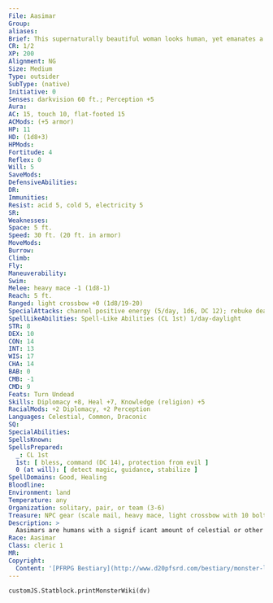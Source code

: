 ```yaml
---
File: Aasimar
Group: 
aliases: 
Brief: This supernaturally beautiful woman looks human, yet emanates a strange sense of calm and benevolence.
CR: 1/2
XP: 200
Alignment: NG
Size: Medium
Type: outsider
SubType: (native)
Initiative: 0
Senses: darkvision 60 ft.; Perception +5
Aura: 
AC: 15, touch 10, flat-footed 15
ACMods: (+5 armor)
HP: 11
HD: (1d8+3)
HPMods: 
Fortitude: 4
Reflex: 0
Will: 5
SaveMods: 
DefensiveAbilities: 
DR: 
Immunities: 
Resist: acid 5, cold 5, electricity 5
SR: 
Weaknesses: 
Space: 5 ft.
Speed: 30 ft. (20 ft. in armor)
MoveMods: 
Burrow: 
Climb: 
Fly: 
Maneuverability: 
Swim: 
Melee: heavy mace -1 (1d8-1)
Reach: 5 ft.
Ranged: light crossbow +0 (1d8/19-20)
SpecialAttacks: channel positive energy (5/day, 1d6, DC 12); rebuke death (1d4+1, 6/day); touch of good (6/day)
SpellLikeAbilities: Spell-Like Abilities (CL 1st) 1/day-daylight
STR: 8
DEX: 10
CON: 14
INT: 13
WIS: 17
CHA: 14
BAB: 0
CMB: -1
CMD: 9
Feats: Turn Undead
Skills: Diplomacy +8, Heal +7, Knowledge (religion) +5
RacialMods: +2 Diplomacy, +2 Perception
Languages: Celestial, Common, Draconic
SQ: 
SpecialAbilities: 
SpellsKnown: 
SpellsPrepared:
  _: CL 1st
  1st: [ bless, command (DC 14), protection from evil ]
  0 (at will): [ detect magic, guidance, stabilize ]
SpellDomains: Good, Healing
Bloodline: 
Environment: land
Temperature: any
Organization: solitary, pair, or team (3-6)
Treasure: NPC gear (scale mail, heavy mace, light crossbow with 10 bolts, other treasure)
Description: >
  Aasimars are humans with a signif icant amount of celestial or other good outsider blood in their ancestry. Aasimars are not always good, but it is a natural tendency for them, and they gravitate to good faiths or organizations associated with celestials. Aasimar heritage can hide for generations, only to appear suddenly in the child of two apparently human parents. Most societies interpret aasimar births as good omens. Aasimars look mostly human except for some minor physical trait that reveals their unusual heritage. Typical aasimar features are hair that shines like metal, unusual eye or skin color, or even glowing golden halos. Aasimar Characters Aasimars are defined by class levels-they do not possess racial Hit Dice. Aasimars have the following racial traits. +2 Charisma, +2 Wisdom: Aasimars are insightful, confident, and personable. Normal Speed: Aasimars have a base speed of 30 feet. Darkvision: Aasimars can see in the dark up to 60 feet. Skilled: Aasimars have a +2 racial bonus on Diplomacy and Perception checks. Spell-Like Ability: Aasimars can use daylight once per day as a spell-like ability (caster level equals the aasimar's class level). Celestial Resistance: Aasimars have acid resistance 5, cold resistance 5, and electricity resistance 5. Languages: Aasimars begin play speaking Common and Celestial. Aasimars with high Intelligence scores can choose any of the following bonus languages: Draconic, Dwarven, Elven, Gnome, Half ling, and Sylvan.
Race: Aasimar
Class: cleric 1
MR: 
Copyright:
  Content: '[PFRPG Bestiary](http://www.d20pfsrd.com/bestiary/monster-listings/outsiders/aasimar)'
---
```

```dataviewjs
customJS.Statblock.printMonsterWiki(dv)
```
